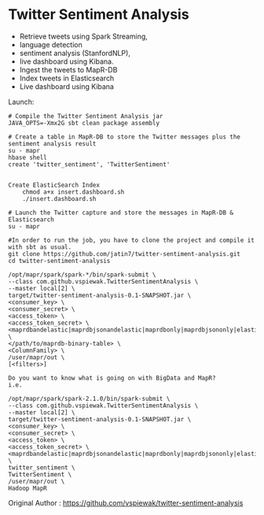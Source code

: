 Twitter Sentiment Analysis
==========================

* Retrieve tweets using Spark Streaming,    
* language detection
* sentiment analysis (StanfordNLP),    
* live dashboard using Kibana.
* Ingest the tweets to MapR-DB
* Index tweets in Elasticsearch
* Live dashboard using Kibana

Launch:

    # Compile the Twitter Sentiment Analysis jar
    JAVA_OPTS=-Xmx2G sbt clean package assembly

    # Create a table in MapR-DB to store the Twitter messages plus the sentiment analysis result
    su - mapr
    hbase shell
    create 'twitter_sentiment', 'TwitterSentiment'


    Create ElasticSearch Index
        chmod a+x insert.dashboard.sh
        ./insert.dashboard.sh
        
    # Launch the Twitter capture and store the messages in MapR-DB & Elasticsearch
    su - mapr

    #In order to run the job, you have to clone the project and compile it with sbt as usual.
    git clone https://github.com/jatin7/twitter-sentiment-analysis.git
    cd twitter-sentiment-analysis

    /opt/mapr/spark/spark-*/bin/spark-submit \
    --class com.github.vspiewak.TwitterSentimentAnalysis \
    --master local[2] \
    target/twitter-sentiment-analysis-0.1-SNAPSHOT.jar \
    <consumer_key> \
    <consumer_secret> \
    <access_token> \
    <access_token_secret> \
    <maprdbandelastic|maprdbjsonandelastic|maprdbonly|maprdbjsononly|elasticonly> \
    </path/to/maprdb-binary-table> \
    <ColumnFamily> \
    /user/mapr/out \
    [<filters>]
    
    Do you want to know what is going on with BigData and MapR?
    i.e. 
    
    /opt/mapr/spark/spark-2.1.0/bin/spark-submit \
    --class com.github.vspiewak.TwitterSentimentAnalysis \
    --master local[2] \
    target/twitter-sentiment-analysis-0.1-SNAPSHOT.jar \
    <consumer_key> \
    <consumer_secret> \
    <access_token> \
    <access_token_secret> \
    <maprdbandelastic|maprdbjsonandelastic|maprdbonly|maprdbjsononly|elasticonly> \
    twitter_sentiment \
    TwitterSentiment \
    /user/mapr/out \
    Hadoop MapR



Original Author : https://github.com/vspiewak/twitter-sentiment-analysis 
